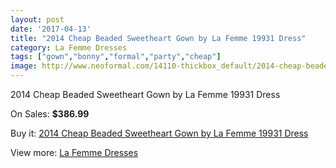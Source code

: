 ```yaml
---
layout: post
date: '2017-04-13'
title: "2014 Cheap Beaded Sweetheart Gown by La Femme 19931 Dress"
category: La Femme Dresses
tags: ["gown","bonny","formal","party","cheap"]
image: http://www.neoformal.com/14110-thickbox_default/2014-cheap-beaded-sweetheart-gown-by-la-femme-19931-dress.jpg
---
```

2014 Cheap Beaded Sweetheart Gown by La Femme 19931 Dress

On Sales: **$386.99**
<a href="https://www.neoformal.com/en/la-femme-dresses-2014/4840-2014-cheap-beaded-sweetheart-gown-by-la-femme-19931-dress.html"><amp-img layout="responsive" width="600" height="600" src="//www.neoformal.com/14110-thickbox_default/2014-cheap-beaded-sweetheart-gown-by-la-femme-19931-dress.jpg" alt="2014 Cheap Beaded Sweetheart Gown by La Femme 19931 Dress 0" /></a>
<a href="https://www.neoformal.com/en/la-femme-dresses-2014/4840-2014-cheap-beaded-sweetheart-gown-by-la-femme-19931-dress.html"><amp-img layout="responsive" width="600" height="600" src="//www.neoformal.com/14112-thickbox_default/2014-cheap-beaded-sweetheart-gown-by-la-femme-19931-dress.jpg" alt="2014 Cheap Beaded Sweetheart Gown by La Femme 19931 Dress 1" /></a>
<a href="https://www.neoformal.com/en/la-femme-dresses-2014/4840-2014-cheap-beaded-sweetheart-gown-by-la-femme-19931-dress.html"><amp-img layout="responsive" width="600" height="600" src="//www.neoformal.com/14111-thickbox_default/2014-cheap-beaded-sweetheart-gown-by-la-femme-19931-dress.jpg" alt="2014 Cheap Beaded Sweetheart Gown by La Femme 19931 Dress 2" /></a>

Buy it: [2014 Cheap Beaded Sweetheart Gown by La Femme 19931 Dress](https://www.neoformal.com/en/la-femme-dresses-2014/4840-2014-cheap-beaded-sweetheart-gown-by-la-femme-19931-dress.html "2014 Cheap Beaded Sweetheart Gown by La Femme 19931 Dress")

View more: [La Femme Dresses](https://www.neoformal.com/en/56-la-femme-dresses-2014 "La Femme Dresses")